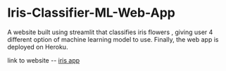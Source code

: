 # Iris-Classifier-ML-Web-App
A website built using streamlit that classifies iris flowers , giving user 4 different option of machine learning model to use. Finally, the web app is deployed on Heroku.

link to website -- [iris app](https://iris-app-streamlit.herokuapp.com/)

